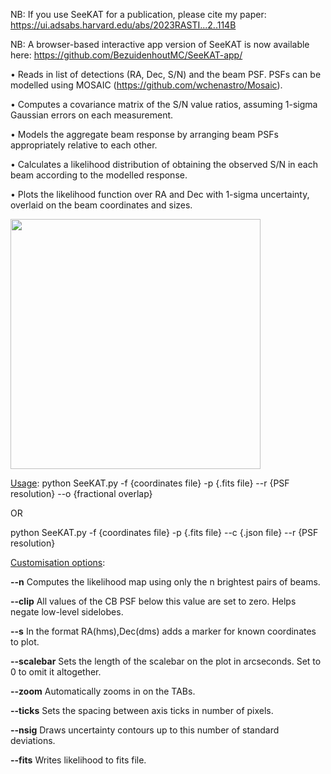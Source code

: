 <!-- # SeeKAT multibeam localiser -->
NB: If you use SeeKAT for a publication, please cite my paper: https://ui.adsabs.harvard.edu/abs/2023RASTI...2..114B

NB: A browser-based interactive app version of SeeKAT is now available here: https://github.com/BezuidenhoutMC/SeeKAT-app/

• Reads in list of detections (RA, Dec, S/N) and the beam PSF. PSFs can be modelled using MOSAIC (https://github.com/wchenastro/Mosaic).

• Computes a covariance matrix of the S/N value ratios, assuming 1-sigma Gaussian errors on each measurement.

• Models the aggregate beam response by arranging beam PSFs appropriately relative to each other.

• Calculates a likelihood distribution of obtaining the observed S/N in each beam according to the modelled response.

• Plots the likelihood function over RA and Dec with 1-sigma uncertainty, overlaid on the beam coordinates and sizes.

<img src="https://user-images.githubusercontent.com/22096485/184672571-49ff4929-5ccf-4940-bf4c-03feb5e6b163.png" width="400">

<ins>Usage</ins>: python SeeKAT.py -f {coordinates file} -p {.fits file} --r {PSF resolution} --o {fractional overlap}

OR

python SeeKAT.py -f {coordinates file} -p {.fits file} --c {.json file} --r {PSF resolution}

<ins>Customisation options</ins>:

<b>--n</b> Computes the likelihood map using only the n brightest pairs of beams.

<b>--clip</b> All values of the CB PSF below this value are set to zero. Helps negate low-level sidelobes.

<b>--s</b> In the format RA(hms),Dec(dms) adds a marker for known coordinates to plot.

<b>--scalebar</b> Sets the length of the scalebar on the plot in arcseconds. Set to 0 to omit it altogether.

<b>--zoom</b> Automatically zooms in on the TABs.

<b>--ticks</b> Sets the spacing between axis ticks in number of pixels.

<b>--nsig</b> Draws uncertainty contours up to this number of standard deviations.

<b>--fits</b> Writes likelihood to fits file.
